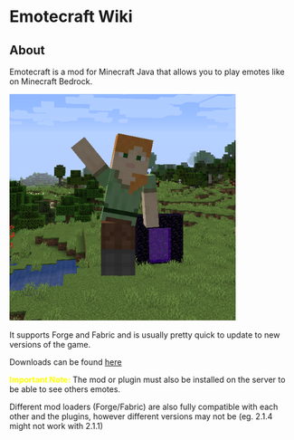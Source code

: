 # Emotecraft Wiki

## About

Emotecraft is a mod for Minecraft Java that allows you to play emotes like on Minecraft Bedrock.

<img src="./assets/images/about/waving-emote.png" alt="Emotecraft being used" width="400" height="400">

It supports Forge and Fabric and is usually pretty quick to update to new versions of the game.

Downloads can be found [here](./downloads)

<stan style="color: yellow;">**Important Note:**</stan> The mod or plugin must also be installed on the server to be able to see others emotes.

Different mod loaders (Forge/Fabric) are also fully compatible with each other and the plugins, however different versions may not be (eg. 2.1.4 might not work with 2.1.1)
